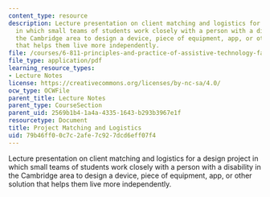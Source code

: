 ```yaml
---
content_type: resource
description: Lecture presentation on client matching and logistics for a design project
  in which small teams of students work closely with a person with a disability in
  the Cambridge area to design a device, piece of equipment, app, or other solution
  that helps them live more independently.
file: /courses/6-811-principles-and-practice-of-assistive-technology-fall-2014/79b46ff00c7c2afe7c927dcd6eff07f4_MIT6_811F14_Project_Match.pdf
file_type: application/pdf
learning_resource_types:
- Lecture Notes
license: https://creativecommons.org/licenses/by-nc-sa/4.0/
ocw_type: OCWFile
parent_title: Lecture Notes
parent_type: CourseSection
parent_uid: 2569b1b4-1a4a-4335-1643-b293b3967e1f
resourcetype: Document
title: Project Matching and Logistics
uid: 79b46ff0-0c7c-2afe-7c92-7dcd6eff07f4
---
```

Lecture presentation on client matching and logistics for a design project in which small teams of students work closely with a person with a disability in the Cambridge area to design a device, piece of equipment, app, or other solution that helps them live more independently.